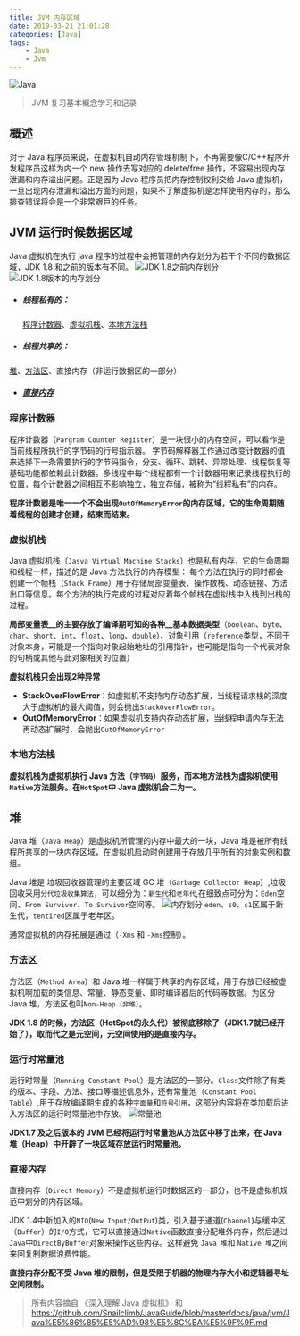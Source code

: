 ```yaml
---
title: JVM 内存区域
date: 2019-03-21 21:01:28
categories: [Java]
tags:
	- Java
	- Jvm
---
```

![Java](/images/java.jpg)


>JVM 复习基本概念学习和记录

## 概述
对于 Java 程序员来说，在虚拟机自动内存管理机制下，不再需要像C/C++程序开发程序员这样为内一个 new 操作去写对应的 delete/free 操作，不容易出现内存泄漏和内存溢出问题。正是因为 Java 程序员把内存控制权利交给 Java 虚拟机，一旦出现内存泄漏和溢出方面的问题，如果不了解虚拟机是怎样使用内存的，那么排查错误将会是一个非常艰巨的任务。

## JVM 运行时候数据区域
Java 虚拟机在执行 java 程序的过程中会把管理的内存划分为若干个不同的数据区域，JDK 1.8 和之前的版本有不同。
![JDK 1.8之前内存划分](/images/JVM-1.8-before.png)
![JDK 1.8版本的内存划分](/images/JVM-1.8-after.png)

- ##### 线程私有的：
  [程序计数器](#程序计数器)、[虚拟机栈](#虚拟机栈)、[本地方法栈](#本地方法栈)
  
- ##### 线程共享的：
 [堆](#堆)、[方法区](#方法区)、直接内存（非运行数据区的一部分） 

- ##### [直接内存](#直接内存) 

### 程序计数器
程序计数器（`Pargram Counter Register`）是一块很小的内存空间，可以看作是当前线程所执行的字节码的行号指示器。 字节码解释器工作通过改变计数器的值来选择下一条需要执行的字节码指令，分支、循环、跳转、异常处理、线程恢复等基础功能都依赖此计数器。多线程中每个线程都有一个计数器用来记录线程执行的位置，每个计数器之间相互不影响独立，独立存储，被称为“线程私有”的内存。

__程序计数器是唯一一个不会出现`OutOfMemoryError`的内存区域，它的生命周期随着线程的创建才创建，结束而结束。__

### 虚拟机栈
 Java 虚拟机栈（`Jasva Virtual Machine Stacks`）也是私有内存，它的生命周期和线程一样，描述的是 Java 方法执行的内存模型： 每个方法在执行的同时都会创建一个帧栈（`Stack Frame`）用于存储局部变量表、操作数栈、动态链接、方法出口等信息。每个方法的执行完成的过程对应着每个帧栈在虚拟栈中入栈到出栈的过程。

 __局部变量表__的主要存放了编译期可知的各种__基本数据类型__（`boolean`、`byte`、`char`、`short`、`int`、`float`、`long`、`double`）、对象引用（`reference`类型，不同于对象本身，可能是一个指向对象起始地址的引用指针，也可能是指向一个代表对象的句柄或其他与此对象相关的位置）

 __虚拟机栈只会出现2种异常__
 - __StackOverFlowError__：如虚拟机不支持内存动态扩展，当线程请求栈的深度大于虚拟机的最大阈值，则会抛出`StackOverFlowError`。
 - __OutOfMemoryError__：如果虚拟机支持内存动态扩展，当线程申请内存无法再动态扩展时，会抛出`OutOfMemoryError`


### 本地方法栈
__虚拟机栈为虚拟机执行 Java 方法（`字节码`）服务，而本地方法栈为虚拟机使用`Native`方法服务。在`HotSpot`中 Java 虚拟机合二为一。__

## 堆
Java 堆（`Java Heap`）是虚拟机所管理的内存中最大的一块，Java 堆是被所有线程所共享的一块内存区域，在虚拟机启动时创建用于存放几乎所有的对象实例和数组。

Java 堆是 垃圾回收器管理的主要区域 GC 堆（`Garbage Collector Heap`）,垃圾回收采用`分代垃圾收集算法`，可以细分为：`新生代`和`老年代`,在细致点可分为：`Eden`空间、`From Survivor`、`To Survivor`空间等。
![内存划分](/images/MemorySplit.png)
`eden`、`s0`、`s1`区属于新生代，`tentired`区属于老年区。

通常虚拟机的内存拓展是通过（`-Xms` 和 `-Xms`控制）。

### 方法区
方法区（`Method Area`）和 Java 堆一样属于共享的内存区域，用于存放已经被虚拟机啊加载的类信息、常量、静态变量、即时编译器后的代码等数据。为区分 Java 堆，方法区也叫`Non-Heap（非堆）`。

__JDK 1.8 的时候，方法区（HotSpot的永久代）被彻底移除了（JDK1.7就已经开始了），取而代之是元空间，元空间使用的是直接内存。__


### 运行时常量池
运行时常量（`Running Constant Pool`）是方法区的一部分。`Class`文件除了有类的版本、字段、方法、接口等描述信息外，还有常量池（`Constant Pool Table`）,用于存放编译期生成的各种`字面量`和`符号引用`，这部分内容将在类加载后进入方法区的运行时常量池中存放。
![常量池](/images/ConstantPoolTable.jpg)

__JDK1.7 及之后版本的 JVM 已经将运行时常量池从方法区中移了出来，在 Java 堆（Heap）中开辟了一块区域存放运行时常量池。__


### 直接内存
直接内存（`Direct Memory`）不是虚拟机运行时数据区的一部分，也不是虚拟机规范中划分的内存区域。

JDK 1.4中新加入的`NIO`(`New Input/OutPut`)类，引入基于通道(`Channel`)与缓冲区（`Buffer`）的`I/O`方式，它可以直接通过`Native`函数直接分配堆外内存，然后通过`Java`中`DirectByBuffer`对象来操作这些内存。这样避免 `Java 堆`和 `Native 堆`之间来回复制数据浪费性能。

__直接内存分配不受 Java 堆的限制，但是受限于机器的物理内存大小和逻辑器寻址空间限制。__


> 所有内容摘自 《深入理解 Java 虚拟机》  和 https://github.com/Snailclimb/JavaGuide/blob/master/docs/java/jvm/Java%E5%86%85%E5%AD%98%E5%8C%BA%E5%9F%9F.md